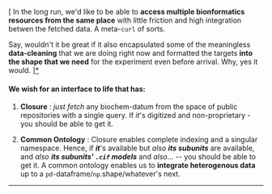
[ In the long run, we'd like to be able to **access multiple bionformatics resources from the same place** with little friction and high integration betwen the fetched data. A meta-```curl``` of sorts.

Say, wouldn't it be great if it also encapsulated some of the meaningless **data-cleaning** that we are doing right now and formatted the targets **into the shape that we need** for the experiment even before arrival. Why, yes it would. ][*](#auditory)


#### We wish for an interface to life that has:

1. **Closure** : *just fetch* any biochem-datum from the space of public repositories with a single query. If *it*'s digitized and non-proprietary - you should be able to get it.


2. **Common Ontology** : Closure enables complete indexing and a singular namespace. Hence, if ***it***'s available but *also* ***its subunits*** are available, and *also* ***its subunits' ```.cif``` models*** and *also*... -- you should be able to get it. A common ontology enables us to **integrate heterogenous data** up to a ```pd```-dataframe/```np```.shape/whatever's next.
___






